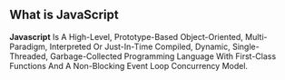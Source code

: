 ## What is JavaScript

**Javascript** Is A High-Level, Prototype-Based Object-Oriented, Multi-Paradigm, Interpreted Or Just-In-Time Compiled, Dynamic, Single-Threaded, Garbage-Collected Programming Language With First-Class Functions And A Non-Blocking Event Loop Concurrency Model.
